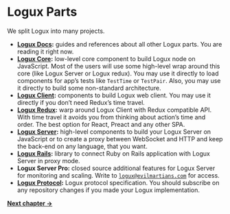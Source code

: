 # Logux Parts

We split Logux into many projects.

* **[Logux Docs]:** guides and references about all other Logux parts.
  You are reading it right now.
* **[Logux Core]:**  low-level core component to build Logux node on JavaScript.
  Most of the users will use some high-level wrap around this core
  (like Logux Server or Logux redux). You may use it directly to load
  components for app’s tests like `TestTime` or `TestPair`. Also, you may use
  it directly to build some non-standard architecture.
* **[Logux Client]:** components to build Logux web client.
  You may use it directly if you don’t need Redux’s time travel.
* **[Logux Redux]:** warp around Logux Client with Redux compatible API.
  With time travel it avoids you from thinking about action’s time and order.
  The best option for React, Preact and any other SPA.
* **[Logux Server]:** high-level components to build your Logux Server
  on JavaScript or to create a proxy between WebSocket and HTTP and keep
  the back-end on any language, that you want.
* **[Logux Rails]:** library to connect Ruby on Rails application
  with Logux Server in proxy mode.
* **Logux Server Pro:** closed source additional features for Logux Server
  for monitoring and scaling. Write to [`logux@evilmartians.com`] for access.
* **[Logux Protocol]:** Logux protocol specification. You should subscribe
  on any repository changes if you made your Logux implementation.

[`logux@evilmartians.com`]: mailto:logux@evilmartians.com
[Logux Protocol]: https://github.com/logux/protocol
[Logux Client]: https://github.com/logux/client
[Logux Server]: https://github.com/logux/server
[Logux Rails]: https://github.com/logux/logux_rails
[Logux Redux]: https://github.com/logux/redux
[Logux Core]: https://github.com/logux/core
[Logux Docs]: https://github.com/logux/logux

**[Next chapter →](./4-choosing.md)**
